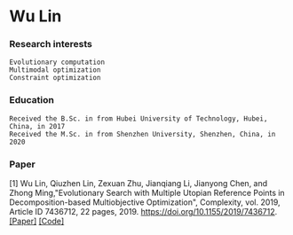 # Wu Lin

### Research interests
    Evolutionary computation
    Multimodal optimization
    Constraint optimization

### Education
    Received the B.Sc. in from Hubei University of Technology, Hubei, China, in 2017
    Received the M.Sc. in from Shenzhen University, Shenzhen, China, in 2020
    
### Paper

[1] Wu Lin, Qiuzhen Lin, Zexuan Zhu, Jianqiang Li, Jianyong Chen, and Zhong Ming,"Evolutionary Search with Multiple Utopian Reference Points in Decomposition-based Multiobjective Optimization", Complexity, vol. 2019, Article ID 7436712, 22 pages, 2019. https://doi.org/10.1155/2019/7436712. [[Paper]](https://doi.org/10.1155/2019/7436712) [[Code]](https://github.com/wulinszu/MOEAD-MUP.git)



